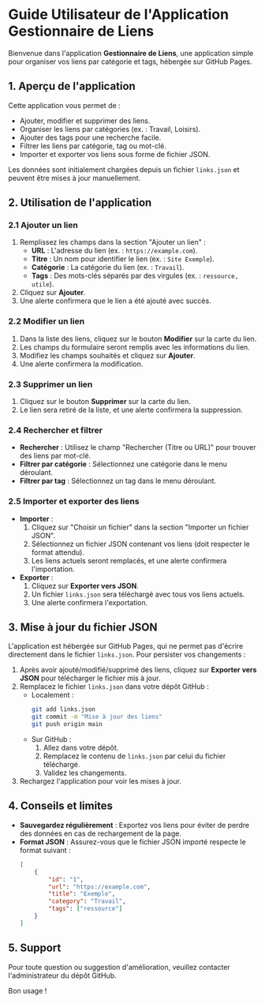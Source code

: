 # Guide Utilisateur de l'Application Gestionnaire de Liens

Bienvenue dans l'application **Gestionnaire de Liens**, une application simple pour organiser vos liens par catégorie et tags, hébergée sur GitHub Pages.

## 1. Aperçu de l'application
Cette application vous permet de :
- Ajouter, modifier et supprimer des liens.
- Organiser les liens par catégories (ex. : Travail, Loisirs).
- Ajouter des tags pour une recherche facile.
- Filtrer les liens par catégorie, tag ou mot-clé.
- Importer et exporter vos liens sous forme de fichier JSON.

Les données sont initialement chargées depuis un fichier `links.json` et peuvent être mises à jour manuellement.

## 2. Utilisation de l'application

### 2.1 Ajouter un lien
1. Remplissez les champs dans la section "Ajouter un lien" :
   - **URL** : L'adresse du lien (ex. : `https://example.com`).
   - **Titre** : Un nom pour identifier le lien (ex. : `Site Exemple`).
   - **Catégorie** : La catégorie du lien (ex. : `Travail`).
   - **Tags** : Des mots-clés séparés par des virgules (ex. : `ressource, utile`).
2. Cliquez sur **Ajouter**.
3. Une alerte confirmera que le lien a été ajouté avec succès.

### 2.2 Modifier un lien
1. Dans la liste des liens, cliquez sur le bouton **Modifier** sur la carte du lien.
2. Les champs du formulaire seront remplis avec les informations du lien.
3. Modifiez les champs souhaités et cliquez sur **Ajouter**.
4. Une alerte confirmera la modification.

### 2.3 Supprimer un lien
1. Cliquez sur le bouton **Supprimer** sur la carte du lien.
2. Le lien sera retiré de la liste, et une alerte confirmera la suppression.

### 2.4 Rechercher et filtrer
- **Rechercher** : Utilisez le champ "Rechercher (Titre ou URL)" pour trouver des liens par mot-clé.
- **Filtrer par catégorie** : Sélectionnez une catégorie dans le menu déroulant.
- **Filtrer par tag** : Sélectionnez un tag dans le menu déroulant.

### 2.5 Importer et exporter des liens
- **Importer** :
  1. Cliquez sur "Choisir un fichier" dans la section "Importer un fichier JSON".
  2. Sélectionnez un fichier JSON contenant vos liens (doit respecter le format attendu).
  3. Les liens actuels seront remplacés, et une alerte confirmera l'importation.
- **Exporter** :
  1. Cliquez sur **Exporter vers JSON**.
  2. Un fichier `links.json` sera téléchargé avec tous vos liens actuels.
  3. Une alerte confirmera l'exportation.

## 3. Mise à jour du fichier JSON
L'application est hébergée sur GitHub Pages, qui ne permet pas d'écrire directement dans le fichier `links.json`. Pour persister vos changements :
1. Après avoir ajouté/modifié/supprimé des liens, cliquez sur **Exporter vers JSON** pour télécharger le fichier mis à jour.
2. Remplacez le fichier `links.json` dans votre dépôt GitHub :
   - Localement :
     ```bash
     git add links.json
     git commit -m "Mise à jour des liens"
     git push origin main
     ```
   - Sur GitHub :
     1. Allez dans votre dépôt.
     2. Remplacez le contenu de `links.json` par celui du fichier téléchargé.
     3. Validez les changements.
3. Rechargez l'application pour voir les mises à jour.

## 4. Conseils et limites
- **Sauvegardez régulièrement** : Exportez vos liens pour éviter de perdre des données en cas de rechargement de la page.
- **Format JSON** : Assurez-vous que le fichier JSON importé respecte le format suivant :
  ```json
  [
      {
          "id": "1",
          "url": "https://example.com",
          "title": "Exemple",
          "category": "Travail",
          "tags": ["ressource"]
      }
  ]
  ```

## 5. Support
Pour toute question ou suggestion d'amélioration, veuillez contacter l'administrateur du dépôt GitHub.

Bon usage !
